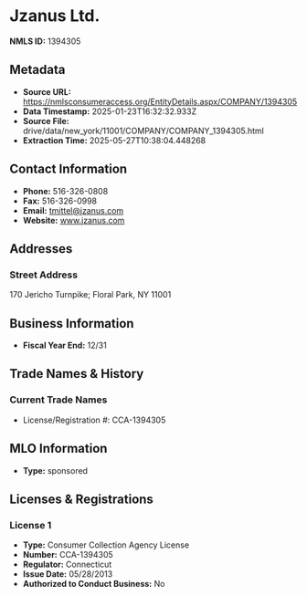 # Jzanus Ltd.

**NMLS ID:** 1394305

## Metadata
- **Source URL:** https://nmlsconsumeraccess.org/EntityDetails.aspx/COMPANY/1394305
- **Data Timestamp:** 2025-01-23T16:32:32.933Z
- **Source File:** drive/data/new_york/11001/COMPANY/COMPANY_1394305.html
- **Extraction Time:** 2025-05-27T10:38:04.448268

## Contact Information
- **Phone:** 516-326-0808
- **Fax:** 516-326-0998
- **Email:** tmittel@jzanus.com
- **Website:** www.jzanus.com

## Addresses
### Street Address
170 Jericho Turnpike; Floral Park, NY 11001

## Business Information
- **Fiscal Year End:** 12/31

## Trade Names & History
### Current Trade Names
- License/Registration #: CCA-1394305

## MLO Information
- **Type:** sponsored

## Licenses & Registrations

### License 1
- **Type:** Consumer Collection Agency License
- **Number:** CCA-1394305
- **Regulator:** Connecticut
- **Issue Date:** 05/28/2013
- **Authorized to Conduct Business:** No
